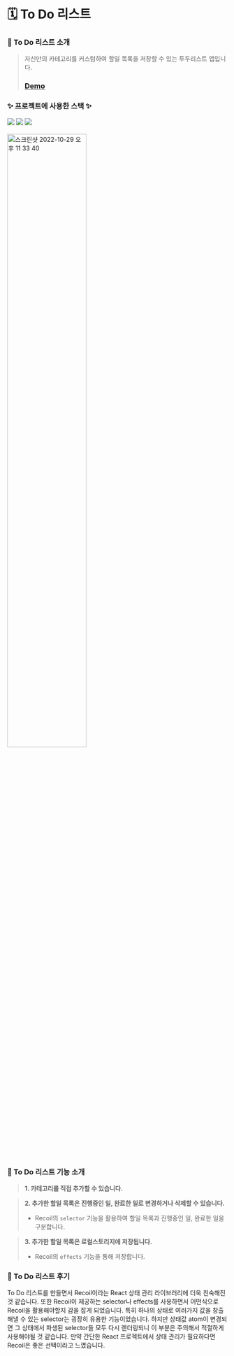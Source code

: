 # 🗓 To Do 리스트

### 📍 To Do 리스트 소개

> 자신만의 카테고리를 커스텀하여 할일 목록을 저장할 수 있는 투두리스트 앱입니다.
>
> ### [Demo](https://talentforest.github.io/recoil-to-do-list/)

### ✨ 프로젝트에 사용한 스택 ✨

<div>
  <img src="https://img.shields.io/badge/React-61DAFB?style=for-the-badge&logo=React&logoColor=black">
  <img src="https://img.shields.io/badge/TypeScript-3178C6?style=for-the-badge&logo=TypeScript&logoColor=white">
  <img src="https://img.shields.io/badge/recoil-007af4?style=for-the-badge&logo=recoil&logoColor=white">
</div>

<br/>

<img width="60%" alt="스크린샷 2022-10-29 오후 11 33 40" src="https://user-images.githubusercontent.com/91457443/198837803-d77272fd-cf7a-4416-9f01-5a838d364979.png">

### 📍 To Do 리스트 기능 소개

> <strong> 1. 카테고리를 직접 추가할 수 있습니다.</strong>

> <strong> 2. 추가한 할일 목록은 진행중인 일, 완료한 일로 변경하거나 삭제할 수 있습니다.</strong>
>
> - Recoil의 `selector` 기능을 활용하여 할일 목록과 진행중인 일, 완료한 일을 구분합니다.

> <strong> 3. 추가한 할일 목록은 로컬스토리지에 저장됩니다.</strong>
>
> - Recoil의 `effects` 기능을 통해 저장합니다.

### 📍 To Do 리스트 후기

To Do 리스트를 만들면서 Recoil이라는 React 상태 관리 라이브러리에 더욱 친숙해진 것 같습니다. 또한 Recoil이 제공하는 selector나 effects를 사용하면서 어떤식으로 Recoil을 활용해야할지 감을 잡게 되었습니다. 특히 하나의 상태로 여러가지 값을 창출해낼 수 있는 selector는 굉장히 유용한 기능이었습니다. 하지만 상태값 atom이 변경되면 그 상태에서 파생된 selector들 모두 다시 렌더링되니 이 부분은 주의해서 적절하게 사용해야될 것 같습니다. 만약 간단한 React 프로젝트에서 상태 관리가 필요하다면 Recoil은 좋은 선택이라고 느꼈습니다.
